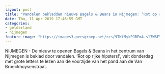 ```yaml
---
layout: post
title: "Vandalen bekladden nieuwe Bagels & Beans in Nijmegen: ‘Rot op rijke hipsters’"
date: Thu, 11 Apr 2019 17:46:55 GMT
categories: 
- gelderland 
- nijmegen 
feature_image: "https://images3.persgroep.net/rcs/9TKfMykPJREmA-s17W6FYAW26cQ/diocontent/145328441/_fitwidth/400/?appId=21791a8992982cd8da851550a453bd7f&quality=0.7"
---
```


NIJMEGEN - De nieuw te openen Bagels & Beans in het centrum van Nijmegen is beklad door vandalen. ‘Rot op rijke hipsters!', valt donderdag met grote letters te lezen aan de voorzijde van het pand aan de Van Broeckhuysenstraat.
